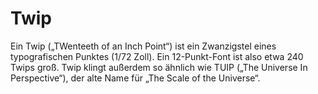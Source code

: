 # Twip

Ein Twip („TWenteeth of an Inch Point“) ist ein Zwanzigstel eines typografischen
Punktes (1/72 Zoll). Ein 12-Punkt-Font ist also etwa 240 Twips groß. Twip klingt
außerdem so ähnlich wie TUIP („The Universe In Perspective“), der alte Name für
„The Scale of the Universe“.
